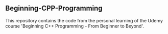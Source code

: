 ## Beginning-CPP-Programming
This repository contains the code from the personal learning of the Udemy course 'Beginning C++ Programming - From Beginner to Beyond'.
